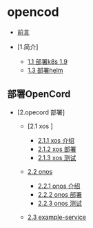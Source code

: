 # opencod

* [前言](README.md)


* [1.简介]
  * [1.1 部署k8s 1.9](install-k8s.md)
  * [1.3 部署helm](install-helm.md)

## 部署OpenCord

* [2.opecord 部署]
  * [2.1 xos ]
    * [2.1.1 xos 介绍](xos.md)
    * [2.1.2 xos 部署](install-xos-1.md)
    * [2.1.3 xos 测试](xos-test.md)

  * [2.2 onos](chapter2.md)
    * [2.2.1 onos 介绍](chapter2.md)
    * [2.2.2 onos 部署](chapter2.md)
    * [2.2.3 onos 测试](chapter2.md)

  * [2.3 example-service](chapter2.md)

